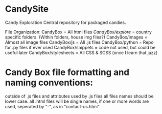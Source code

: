 # CandySite
 Candy Exploration
 Central repository for packaged candies.
 
 File Organization:
 CandyBox = All html files
 <em>CandyBox/explore</em> = country specific folders. (Within folders, house img files?)
 CandyBox/images = Almost all image files
 CandyBox/js = All .js files
 CandyBox/python = Repo for .py files if ever used 
 CandyBox/snippets = code not used, but could be useful later
 CandyBox/stylesheets = All CSS & SCSS (once I learn that jazz)
 
 # Candy Box file formatting and naming conventions:
 outside of .js files and attributes used by .js files
 all files names should be lower case.
 all .html files will be single names, if one or more words are used, seperated by "-", as in "contact-us.html"
